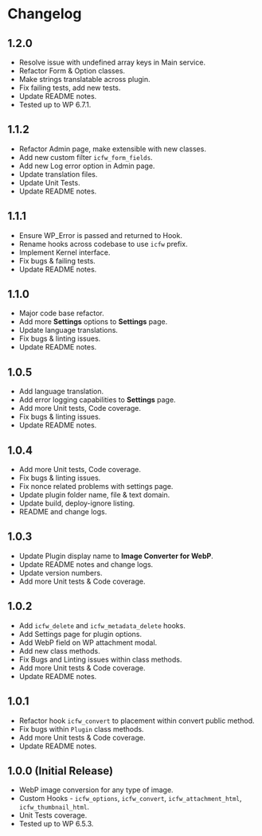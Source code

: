 # Changelog

## 1.2.0
* Resolve issue with undefined array keys in Main service.
* Refactor Form & Option classes.
* Make strings translatable across plugin.
* Fix failing tests, add new tests.
* Update README notes.
* Tested up to WP 6.7.1.

## 1.1.2
* Refactor Admin page, make extensible with new classes.
* Add new custom filter `icfw_form_fields`.
* Add new Log error option in Admin page.
* Update translation files.
* Update Unit Tests.
* Update README notes.

## 1.1.1
* Ensure WP_Error is passed and returned to Hook.
* Rename hooks across codebase to use `icfw` prefix.
* Implement Kernel interface.
* Fix bugs & failing tests.
* Update README notes.

## 1.1.0
* Major code base refactor.
* Add more **Settings** options to **Settings** page.
* Update language translations.
* Fix bugs & linting issues.
* Update README notes.

## 1.0.5
* Add language translation.
* Add error logging capabilities to **Settings** page.
* Add more Unit tests, Code coverage.
* Fix bugs & linting issues.
* Update README notes.

## 1.0.4
* Add more Unit tests, Code coverage.
* Fix bugs & linting issues.
* Fix nonce related problems with settings page.
* Update plugin folder name, file & text domain.
* Update build, deploy-ignore listing.
* README and change logs.

## 1.0.3
* Update Plugin display name to __Image Converter for WebP__.
* Update README notes and change logs.
* Update version numbers.
* Add more Unit tests & Code coverage.

## 1.0.2
* Add `icfw_delete` and `icfw_metadata_delete` hooks.
* Add Settings page for plugin options.
* Add WebP field on WP attachment modal.
* Add new class methods.
* Fix Bugs and Linting issues within class methods.
* Add more Unit tests & Code coverage.
* Update README notes.

## 1.0.1
* Refactor hook `icfw_convert` to placement within convert public method.
* Fix bugs within `Plugin` class methods.
* Add more Unit tests & Code coverage.
* Update README notes.

## 1.0.0 (Initial Release)
* WebP image conversion for any type of image.
* Custom Hooks - `icfw_options`, `icfw_convert`, `icfw_attachment_html`, `icfw_thumbnail_html`.
* Unit Tests coverage.
* Tested up to WP 6.5.3.
